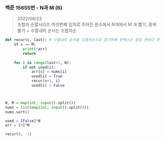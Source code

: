 ### 백준 15655번 - N과 M (6)

> 2022/09/23 <br>
> 조합과 순열시리즈 여섯번째
> 임의로 주어진 원소에서 N개에서 M 개 뽑기, 중복불가 + 수열내의 순서는 오름차순

```python
def recur(s, last): # 수열내의 순서를 오름차순으로 잡기위해 인덱스는 항상 전보다 큰 값을 가지도록
    if s == M:
        print(*arr)
        return
    
    for i in range(last+1, N):
        if not used[i]:
            arr[s] = nums[i]
            used[i] = True
            recur(s+1, i)
            used[i] = False



N, M = map(int, input().split())
nums = list(map(int, input().split()))
nums.sort()

used = [False]*N
arr = [0]*M

recur(0, -1)
```